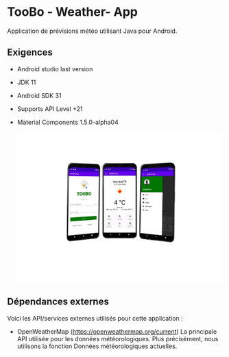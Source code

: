 # TooBo - Weather- App
Application de prévisions météo utilisant Java pour Android.


## Exigences

* Android studio last version
* JDK 11
* Android SDK 31
* Supports API Level +21
* Material Components 1.5.0-alpha04
	

	![alt text](./image/Weather-App.png)

## Dépendances externes

Voici les API/services externes utilisés pour cette application :
* OpenWeatherMap (https://openweathermap.org/current) La principale API utilisée pour les données météorologiques.
Plus précisément, nous utilisons la fonction Données météorologiques actuelles. 
